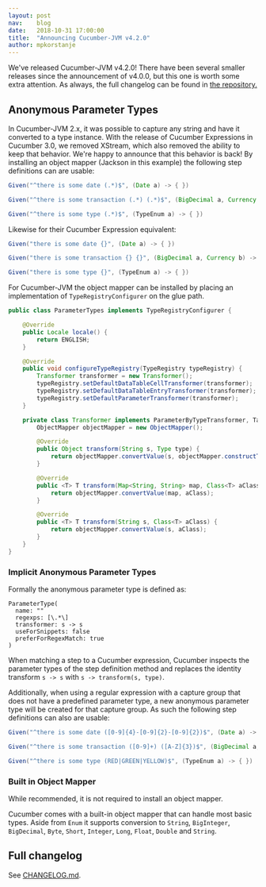 ```yaml
---
layout: post
nav:    blog
date:   2018-10-31 17:00:00
title:  "Announcing Cucumber-JVM v4.2.0"
author: mpkorstanje
---
```


We've released Cucumber-JVM v4.2.0! There have been several smaller releases
since the announcement of v4.0.0, but this one is worth some extra attention. As
always, the full changelog can be found in [the repository.](https://github.com/cucumber/cucumber-jvm/blob/master/CHANGELOG.md)

## Anonymous Parameter Types ##

In Cucumber-JVM 2.x, it was possible to capture any string and have it converted to a
type instance. With the release of Cucumber Expressions in Cucumber 3.0, we removed XStream, which also removed the ability to keep that behavior. We're happy to announce that this behavior is back! By installing an object mapper (Jackson in this example) the following step
definitions can are usable:

```java
Given("^there is some date (.*)$", (Date a) -> { })

Given("^there is some transaction (.*) (.*)$", (BigDecimal a, Currency b) -> { })

Given("^there is some type (.*)$", (TypeEnum a) -> { })
```

Likewise for their Cucumber Expression equivalent:

```java
Given("there is some date {}", (Date a) -> { })

Given("there is some transaction {} {}", (BigDecimal a, Currency b) -> { })

Given("there is some type {}", (TypeEnum a) -> { })
```

For Cucumber-JVM the object mapper can be installed by placing an
implementation of `TypeRegistryConfigurer` on the glue path.

```java
public class ParameterTypes implements TypeRegistryConfigurer {

    @Override
    public Locale locale() {
        return ENGLISH;
    }

    @Override
    public void configureTypeRegistry(TypeRegistry typeRegistry) {
        Transformer transformer = new Transformer();
        typeRegistry.setDefaultDataTableCellTransformer(transformer);
        typeRegistry.setDefaultDataTableEntryTransformer(transformer);
        typeRegistry.setDefaultParameterTransformer(transformer);
    }

    private class Transformer implements ParameterByTypeTransformer, TableEntryByTypeTransformer, TableCellByTypeTransformer {
        ObjectMapper objectMapper = new ObjectMapper();

        @Override
        public Object transform(String s, Type type) {
            return objectMapper.convertValue(s, objectMapper.constructType(type));
        }

        @Override
        public <T> T transform(Map<String, String> map, Class<T> aClass, TableCellByTypeTransformer tableCellByTypeTransformer) {
            return objectMapper.convertValue(map, aClass);
        }

        @Override
        public <T> T transform(String s, Class<T> aClass) {
            return objectMapper.convertValue(s, aClass);
        }
    }
}
```

### Implicit Anonymous Parameter Types ###


Formally the anonymous parameter type is defined as:

```
ParameterType(
  name: ""
  regexps: [\.*\]
  transformer: s -> s
  useForSnippets: false
  preferForRegexMatch: true
)
```

When matching a step to a Cucumber expression, Cucumber inspects the parameter
types of the step definition method and replaces the identity transform 
`s -> s` with `s -> transform(s, type)`. 

Additionally, when using a regular expression with a capture group that does not have
a predefined parameter type, a new anonymous parameter type will be created for that capture group. As such the following step definitions can also are usable:

```java
Given("^there is some date ([0-9]{4}-[0-9]{2}-[0-9]{2})$", (Date a) -> { })

Given("^there is some transaction ([0-9]+) ([A-Z]{3})$", (BigDecimal a, Currency b) -> { })

Given("^there is some type (RED|GREEN|YELLOW)$", (TypeEnum a) -> { })
```

### Built in Object Mapper ###

While recommended, it is not required to install an object mapper.

Cucumber comes with a built-in object mapper that can handle most basic types. 
Aside from `Enum` it supports conversion to `String`, `BigInteger`, 
`BigDecimal`, `Byte`, `Short`, `Integer`, `Long`, `Float`, `Double` and 
`String`.

Full changelog
---------------

See [CHANGELOG.md](https://github.com/cucumber/cucumber-jvm/blob/master/CHANGELOG.md).
